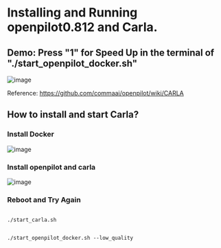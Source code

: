 # Installing and Running openpilot0.812 and Carla.

## Demo: Press "1" for Speed Up in the terminal of "./start_openpilot_docker.sh"

![image](https://github.com/horacec371/op-study/blob/main/image/Carla101.gif)


Reference: https://github.com/commaai/openpilot/wiki/CARLA

## How to install and start Carla?

### Install Docker

![image](https://user-images.githubusercontent.com/55008636/147927003-7922a256-72c1-4188-9864-270bd795b0c7.png)

### Install openpilot and carla

![image](https://user-images.githubusercontent.com/55008636/147927453-0f24c105-189c-41fe-896a-f5d0ba6c8946.png)

### Reboot and Try Again

````

./start_carla.sh

````

````

./start_openpilot_docker.sh --low_quality

````

